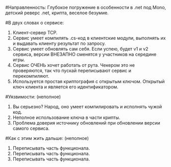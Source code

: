 #Направленность:
Глубокое погружение в особенности в .net под Mono, детский реверс .net, крипта, веселое безумие.

#В двух словах о сервисе:
1. Клиент-сервер TCP.
2. Сервис умеет компилять .cs-код в клиентские модули, выполнять их и выдавать клиенту результат по запросу.
3. Сервис умеет обновлять сам себя. Если успею, будет v1 и v2 сервиса, версии ВНЕЗАПНО сменятся у участников на середине игры.
4. Сервис ОЧЕНЬ хочет работать от рута. Чекером это не проверяются, так что пускай переписывают сервис и перекомпиляют.
5. Используется простая криптография с открытым ключом. Открытый ключ клиента и является его идентификатором.

#Уязвимости:
(неполное)
1. Вы серьезно? Народ, оно умеет компилировать и исполнять чужой код.
2. Неполное использование ключа в части крипты.
3. Проблема доверия источнику обновлений при обновлении версии самого сервиса.

#Как с этим жить дальше:
(неполное)
1. Переписывать часть функционала.
2. Переписывать часть функционала.
3. Переписывать часть функционала.

